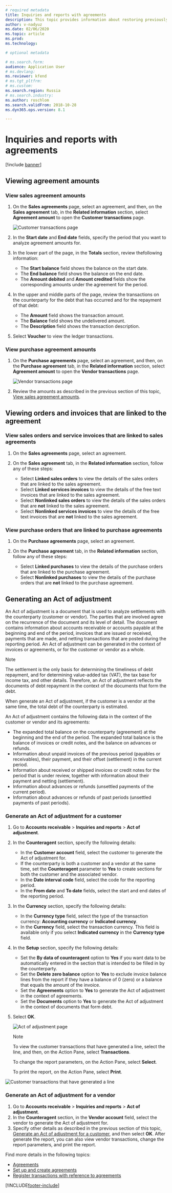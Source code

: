 ```yaml
---
# required metadata
title: Inquiries and reports with agreements  
description: This topic provides information about restoring previously deducted VAT amounts for fixed assets.
author: v-nadyuz
ms.date: 02/06/2020
ms.topic: article
ms.prod: 
ms.technology: 

# optional metadata

# ms.search.form:  
audience: Application User
# ms.devlang: 
ms.reviewer: kfend
# ms.tgt_pltfrm: 
# ms.custom: 
ms.search.region: Russia
# ms.search.industry: 
ms.author: roschlom
ms.search.validFrom: 2018-10-28
ms.dyn365.ops.version: 8.1

---
```


# Inquiries and reports with agreements
[!include [banner](../includes/banner.md)]


## Viewing agreement amounts

### <a name="sales-agreement-amounts"></a>View sales agreement amounts

1. On the **Sales agreements** page, select an agreement, and then, on the **Sales agreement** tab, in the **Related information** section, select **Agreement amount** to open the **Customer transactions** page.

    ![Customer transactions page](media/14_Customer_transactions.png)
   
2. In the **Start date** and **End date** fields, specify the period that you want to analyze agreement amounts for.
3. In the lower part of the page, in the **Totals** section, review thefollowing information:

     - The **Start balance** field shows the balance on the start date.
     - The **End balance** field shows the balance on the end date.
     - The **Amount debited** and **Amount credited** fields show the corresponding amounts under the agreement for the period.

4. In the upper and middle parts of the page, review the transactions on the counterparty for the debt that has occurred and for the repayment of that debt:

    - The **Amount** field shows the transaction amount.
    - The **Balance** field shows the undelivered amount.
    - The **Description** field shows the transaction description.

5. Select **Voucher** to view the ledger transactions.

### View purchase agreement amounts

1. On the **Purchase agreements** page, select an agreement, and then, on the **Purchase agreement** tab, in the **Related information** section, select **Agreement amount** to open the **Vendor transactions** page.

    ![Vendor transactions page](media/15_Vendor_transactions.png)

2. Review the amounts as described in the previous section of this topic, [View sales agreement amounts](#sales-agreement-amounts).

## Viewing orders and invoices that are linked to the agreement

### View sales orders and service invoices that are linked to sales agreements

1. On the **Sales agreements** page, select an agreement.
2. On the **Sales agreement** tab, in the **Related information** section, follow any of these steps:

    - Select **Linked sales orders** to view the details of the sales orders that are linked to the sales agreement.
    - Select **Linked services invoices** to view the details of the free text invoices that are linked to the sales agreement.
    - Select **Nonlinked sales orders** to view the details of the sales orders that are **not** linked to the sales agreement.
    - Select **Nonlinked services invoices** to view the details of the free text invoices that are **not** linked to the sales agreement.

### View purchase orders that are linked to purchase agreements

1. On the **Purchase agreements** page, select an agreement.
2. On the **Purchase agreement** tab, in the **Related information** section, follow any of these steps:

    - Select **Linked purchases** to view the details of the purchase orders that are linked to the purchase agreement.
    - Select **Nonlinked purchases** to view the details of the purchase orders that are **not** linked to the purchase agreement.

## Generating an Act of adjustment

An Act of adjustment is a document that is used to analyze settlements with the counterparty (customer or vendor). The parties that are involved agree on the recurrence of the document and its level of detail. The document contains information about accounts receivable or accounts payable at the beginning and end of the period, invoices that are issued or received, payments that are made, and netting transactions that are posted during the reporting period. An Act of adjustment can be generated in the context of invoices or agreements, or for the customer or vendor as a whole.

> [!NOTE]
> The settlement is the only basis for determining the timeliness of debt repayment, and for determining value-added tax (VAT), the tax base for income tax, and other details. Therefore, an Act of adjustment reflects the documents of debt repayment in the context of the documents that form the debt.

When generate an Act of adjustment, if the customer is a vendor at the same time, the total debt of the counterparty is estimated.

An Act of adjustment contains the following data in the context of the customer or vendor and its agreements:

   - The expanded total balance on the counterparty (agreement) at the beginning and the end of the period. The expanded total balance is the balance of invoices or credit notes, and the balance on advances or refunds.
   - Information about unpaid invoices of the previous period (payables or receivables), their payment, and their offset (settlement) in the current period.
   - Information about received or shipped invoices or credit notes for the period that is under review, together with information about their payment and netting (settlement).
   - Information about advances or refunds (unsettled payments of the current period).
   - Information about advances or refunds of past periods (unsettled payments of past periods).

### <a name="generate-act-adjustment-customer"></a>Generate an Act of adjustment for a customer

1.  Go to **Accounts receivable** \> **Inquiries and reports** \> **Act of adjustment**.

2.  In the **Counteragent** section, specify the following details:

    - In the **Customer account** field, select the customer to generate the Act of adjustment for.
    - If the counterparty is both a customer and a vendor at the same time, set the **Counteragent** parameter to **Yes** to create sections for both the customer and the associated vendor.
    - In the **Date interval code** field, select the code for the reporting period.
    - In the **From date** and **To date** fields, select the start and end dates of the reporting period.

3.  In the **Currency** section, specify the following details:

    - In the **Currency type** field, select the type of the transaction currency: **Accounting currency** or **Indicated currency**.
    - In the **Currency** field, select the transaction currency. This field is available only if you select **Indicated currency** in the **Currency type** field.

4.  In the **Setup** section, specify the following details:

    - Set the **By data of counteragent** option to **Yes** if you want data to be automatically entered in the section that is intended to be filled in by the counterparty.
    - Set the **Delete zero balance** option to **Yes** to exclude invoice balance lines from the report if they have a balance of 0 (zero) or a balance that equals the amount of the invoice.
    - Set the **Agreements** option to **Yes** to generate the Act of adjustment in the context of agreements.
    - Set the **Documents** option to **Yes** to generate the Act of adjustment in the context of documents that form debt.

5. Select **OK**.

    ![Act of adjustment page](media/16_Act_of_adjustment_(customers).png)

    > [!NOTE]
    > To view the customer transactions that have generated a line, select the line, and then, on the Action Pane, select **Transactions**. 
    >
    > To change the report parameters, on the Action Pane, select **Select**.
    >
    > To print the report, on the Action Pane, select **Print**.

![Customer transactions that have generated a line](media/17_Act_of_adjustment.png)

### Generate an Act of adjustment for a vendor

1. Go to **Accounts receivable** \> **Inquiries and reports** \> **Act of adjustment**.
2. In the **Counteragent** section, in the **Vendor account** field, select the vendor to generate the Act of adjustment for.
3. Specify other details as described in the previous section of this topic, [Generate an Act of adjustment for a customer](#generate-act-adjustment-customer), and then select **OK**. After generate the report, you can also view vendor transactions, change the report parameters, and print the report.

Find more details in the following topics:

- [Agreements](rus-agreements.md)
- [Set up and create agreements](rus-set-up-and-create-agreements.md)
- [Register transactions with reference to agreements](rus-register-transactions-with-reference-to-agreements.md)


[!INCLUDE[footer-include](../../includes/footer-banner.md)]